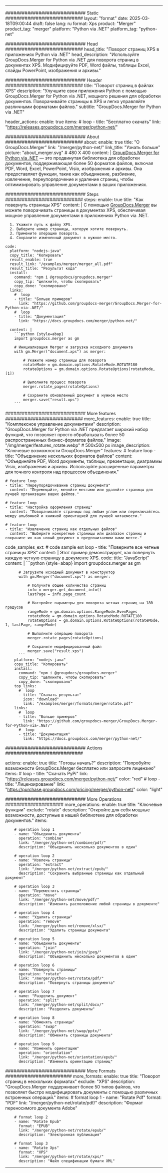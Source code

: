 
---
############################# Static ############################
layout: "format"
date:  2025-03-18T09:00:44
draft: false
lang: ru
format: Xps
product: "Merger"
product_tag: "merger"
platform: "Python via .NET"
platform_tag: "python-net"

############################# Head ############################
head_title: "Поворот страниц XPS в приложениях Python via .NET"
head_description: "Используйте GroupDocs.Merger for Python via .NET для поворота страниц в документах XPS. Модифицируйте PDF, Word файлы, таблицы Excel, слайды PowerPoint, изображения и архивы."

############################# Header ############################
title: "Поворот страниц в файлах XPS" 
description: "Улучшите свои приложения Python с помощью GroupDocs.Merger for Python via .NET, мощного решения для обработки документов. Поворачивайте страницы в XPS и легко управляйте различными форматами файлов."
subtitle: "GroupDocs.Merger for Python via .NET" 

header_actions:
  enable: true
  items:
    #  loop
    - title: "Бесплатно скачать"
      link: "https://releases.groupdocs.com/merger/python-net/"
      
############################# About ############################
about:
    enable: true
    title: "О GroupDocs.Merger"
    link: "/merger/python-net/"
    link_title: "Узнать больше"
    picture: "about_merger.svg" # 480 X 400
    content: |
       [GroupDocs.Merger for Python via .NET](/merger/python-net/) — это продвинутая библиотека для обработки документов, поддерживающая более 50 форматов файлов, включая PDF, Word, Excel, PowerPoint, Visio, изображения и архивы. Она предоставляет функции, такие как объединение, разбиение, извлечение, переупорядочение и удаление страниц, чтобы оптимизировать управление документами в ваших приложениях.

############################# Steps ############################
steps:
    enable: true
    title: "Как повернуть страницы XPS"
    content: |
      С помощью [GroupDocs.Merger](/merger/python-net/) вы можете поворачивать страницы в документах XPS, обеспечивая мощное управление документами в приложениях Python via .NET.
      
      1. Укажите путь к файлу XPS.
      2. Выберите номер страницы, которую хотите повернуть.
      3. Примените операцию поворота.
      4. Сохраните измененный документ в нужное место.
   
    code:
      platform: "nodejs-java"
      copy_title: "Копировать"
      result_enable: true
      result_link: "/examples/merger/merger_all.pdf"
      result_title: "Результат кода"
      install:
        command: "npm i @groupdocs/groupdocs.merger"
        copy_tip: "щелкните, чтобы скопировать"
        copy_done: "скопировано"
      links:
        #  loop
        - title: "Больше примеров"
          link: "https://github.com/groupdocs-merger/GroupDocs.Merger-for-Python-via-.NET/"
        #  loop
        - title: "Документация"
          link: "https://docs.groupdocs.com/merger/python-net/"
          
      content: |
        ```python {style=abap}
        import groupdocs.merger as gm

        # Инициализация Merger и загрузка исходного документа
        with gm.Merger("document.xps") as merger:
            
            # Укажите номер страницы для поворота
            rotateMode = gm.domain.options.RotateMode.ROTATE180
            rotateOptions = gm.domain.options.RotateOptions(rotateMode, [1])

            # Выполните процесс поворота
            merger.rotate_pages(rotateOptions)

            # Сохраните обновленный документ в нужное место
            merger.save("result.xps")
        ```            

############################# More features ############################
more_features:
  enable: true
  title: "Комплексное управление документами"
  description: "GroupDocs.Merger for Python via .NET предлагает широкий набор функций, что позволяет просто обрабатывать более 50 распространенных бизнес-форматов файлов."
  image: "/img/merger/features_rotate.webp" # 500x500 px
  image_description: "Ключевые возможности GroupDocs.Merger"
  features:
    # feature loop
    - title: "Объединение нескольких форматов файлов"
      content: "Объединяйте PDF, Word документы, таблицы, презентации, диаграммы Visio, изображения и архивы. Используйте расширенные параметры для точного контроля над процессом объединения."

    # feature loop
    - title: "Переупорядочивание страниц документа"
      content: "Перемещайте, меняйте местами или удаляйте страницы для лучшей организации ваших файлов."

    # feature loop
    - title: "Настройка оформления страниц"
      content: "Поворачивайте страницы под любым углом или переключайтесь между альбомной и книжной ориентацией для лучшей читаемости."

    # feature loop
    - title: "Извлечение страниц как отдельных файлов"
      content: "Выберите конкретные страницы или диапазон страниц и сохраните их как новый документ в предпочитаемом вами месте."
      
  code_samples_ext:
    # code sample ext loop
    - title: "Поверните все четные страницы XPS"
      content: |
        Этот пример демонстрирует, как повернуть каждую четную страницу в документе XPS.
      code:
        title: "JavaScript"
        content: |
          ```python {style=abap}
          import groupdocs.merger as gm
          
          # Загрузите исходный документ в конструктор
          with gm.Merger("document.xps") as merger:
            
              # Получите общее количество страниц
              info = merger.get_document_info()
              lastPage = info.page_count

              # Настройте параметры для поворота четных страниц на 180 градусов
              rangeMode = gm.domain.options.RangeMode.EvenPages
              rotateMode = gm.domain.options.RotateMode.ROTATE180
              rotateOptions = gm.domain.options.RotateOptions(rotateMode, 1, lastPage, rangeMode)
          
              # Выполните операцию поворота
              merger.rotate_pages(rotateOptions)

              # Сохраните модифицированный файл
              merger.save("result.xps")
          ```
        platform: "nodejs-java"
        copy_title: "Копировать"
        install:
          command: "npm i @groupdocs/groupdocs.merger"
          copy_tip: "щелкните, чтобы скопировать"
          copy_done: "скопировано"
        top_links:
          #  loop
          - title: "Скачать результат"
            icon: "download"
            link: "/examples/merger/formats/mergerrotate.pdf"
        links:
          #  loop
          - title: "Больше примеров"
            link: "https://github.com/groupdocs-merger/GroupDocs.Merger-for-Python-via-.NET/"
          #  loop
          - title: "Документация"
            link: "https://docs.groupdocs.com/merger/python-net/"
            

            


############################# Actions ############################

actions:
  enable: true
  title: "Готовы начать?"
  description: "Попробуйте возможности GroupDocs.Merger бесплатно или запросите лицензию"
  items:
    #  loop
    - title: "Скачать PyPi"
      link: "https://releases.groupdocs.com/merger/python-net/"
      color: "red"
        #  loop
    - title: "Лицензирование"
      link: "https://purchase.groupdocs.com/pricing/merger/python-net/"
      color: "light"


############################# More Operations #####################
more_operations:
    enable: true
    title: "Ключевые функции"
    exclude: "rotate"
    description: "Откройте для себя мощные возможности, доступные в нашей библиотеке для обработки документов."
    items: 
          
        # operation loop 1
        - name: "Объединить документы"
          operation: "combine"
          link: "/merger/python-net/combine/pdf/"
          description: "Объединить несколько документов в один"

        # operation loop 2
        - name: "Извлечь страницы"
          operation: "extract"
          link: "/merger/python-net/extract/epub/"
          description: "Сохранить выбранные страницы как отдельный документ"

        # operation loop 3
        - name: "Переместить страницы"
          operation: "move"
          link: "/merger/python-net/move/pdf/"
          description: "Изменить расположение любой страницы в документе"

        # operation loop 4
        - name: "Удалить страницы"
          operation: "remove"
          link: "/merger/python-net/remove/xlsx/"
          description: "Удалить страницы документа"

        # operation loop 5
        - name: "Объединить документы"
          operation: "join"
          link: "/merger/python-net/join/jpeg/"
          description: "Объединить несколько документов в один"

        # operation loop 6
        - name: "Повернуть страницы"
          operation: "rotate"
          link: "/merger/python-net/rotate/pdf/"
          description: "Повернуть страницы документа"

        # operation loop 7
        - name: "Разделить документ"
          operation: "split"
          link: "/merger/python-net/split/docx/"
          description: "Разделить документы"

        # operation loop 8
        - name: "Обменять страницы"
          operation: "swap"
          link: "/merger/python-net/swap/pptx/"
          description: "Обменять страницы документа"

        # operation loop 9
        - name: "Изменить ориентацию"
          operation: "orientation"
          link: "/merger/python-net/orientation/epub/"
          description: "Изменить ориентацию страниц"
          
        
          
############################# More Formats ########################
more_formats:
    enable: true
    title: "Поворот страниц в нескольких форматах"
    exclude: "XPS"
    description: "GroupDocs.Merger поддерживает более 50 типов файлов, что позволяет быстро модифицировать документы с помощью различных встроенных операций."
    items: 
        # format loop 1
        - name: "Rotate Pdf"
          format: "PDF"
          link: "/merger/python-net/rotate/pdf/"
          description: "Формат переносимого документа Adobe"

        # format loop 2
        - name: "Rotate Epub"
          format: "EPUB"
          link: "/merger/python-net/rotate/epub/"
          description: "Электронная публикация"

        # format loop 3
        - name: "Rotate Xps"
          format: "XPS"
          link: "/merger/python-net/rotate/xps/"
          description: "Файл спецификации бумаги XML"


---